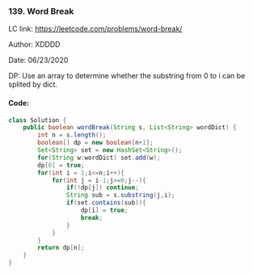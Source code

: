 ### 139. Word Break
LC link: https://leetcode.com/problems/word-break/

Author: XDDDD

Date: 06/23/2020

DP: Use an array to determine whether the substring from 0 to i can be splited by dict.

#### Code:
```java
class Solution {
    public boolean wordBreak(String s, List<String> wordDict) {
        int n = s.length();
        boolean[] dp = new boolean[n+1];
        Set<String> set = new HashSet<String>();
        for(String w:wordDict) set.add(w);
        dp[0] = true;
        for(int i = 1;i<=n;i++){
            for(int j = i-1;j>=0;j--){
                if(!dp[j]) continue;
                String sub = s.substring(j,i);
                if(set.contains(sub)){
                    dp[i] = true;
                    break;
                }
            }
        }
        return dp[n];
    }
}
```